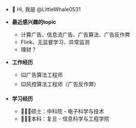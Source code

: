 - 👋 Hi, 我是 @LittleWhale0531
- **最近感兴趣的topic**
  * 计算广告、信息流广告、广告算法、广告反作弊
  * Flink、无监督学习、异常监测
  * 理财？

- **工作经历**
  * ⌨️广告算法工程师
  * ⌨️风控算法工程师（广告反作弊）

- **学习经历**
  * 👩🏻‍🎓硕士：中科院 - 电子科学与技术
  * 👩🏻‍🎓本科：复旦 - 信息科学与工程学院
